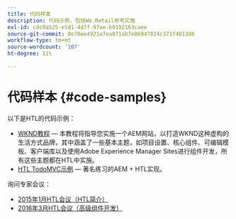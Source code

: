 ```yaml
---
title: 代码样本
description: 代码示例，包括We.Retail参考实施
exl-id: cdc0a525-e5d1-4d7f-97ae-b9192163caee
source-git-commit: 8e70ee4921a7ea071ab7e06947824c371f4013d8
workflow-type: tm+mt
source-wordcount: '107'
ht-degree: 11%

---
```


# 代码样本 {#code-samples}

以下是HTL的代码示例：

* [WKND教程](https://docs.adobe.com/content/help/en/experience-manager-learn/getting-started-wknd-tutorial-develop/overview.html)  — 本教程将指导您实施一个AEM网站，以打造WKND这种虚构的生活方式品牌，其中涵盖了一些基本主题，如项目设置、核心组件、可编辑模板、客户端库以及使用Adobe Experience Manager Sites进行组件开发，所有这些主题都在HTL中实施。
* [HTL TodoMVC示例](https://github.com/Adobe-Marketing-Cloud/aem-sightly-sample-todomvc)  — 著名练习的AEM + HTL实现。

询问专家会议：

* [2015年1月HTL会议（HTL简介）](http://scottsdigitalcommunity.blogspot.ca/2015/01/upcoming-sessions-of-ask-aem-community.html)
* [2016年3月HTL会议（高级组件开发）](http://scottsdigitalcommunity.blogspot.ca/2016/03/ask-aem-community-experts-deep-dive.html)

